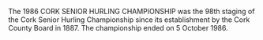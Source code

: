 The 1986 CORK SENIOR HURLING CHAMPIONSHIP was the 98th staging of the Cork Senior Hurling Championship since its establishment by the Cork County Board in 1887. The championship ended on 5 October 1986.
